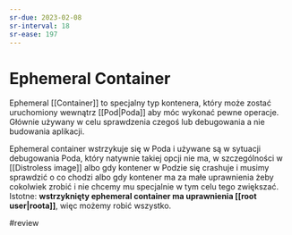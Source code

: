 ```yaml
---
sr-due: 2023-02-08
sr-interval: 18
sr-ease: 197
---
```


# Ephemeral Container

Ephemeral [[Container]] to specjalny typ kontenera, który może zostać uruchomiony wewnątrz [[Pod|Poda]] aby móc wykonać pewne operacje. Głównie używany w celu sprawdzenia czegoś lub debugowania a nie budowania aplikacji.

Ephemeral container wstrzykuje się w Poda i używane są w sytuacji debugowania Poda, który natywnie takiej opcji nie ma, w szczególności w [[Distroless image]] albo gdy kontener w Podzie się crashuje i musimy sprawdzić o co chodzi albo gdy kontener ma za małe uprawnienia żeby cokolwiek zrobić i nie chcemy mu specjalnie w tym celu tego zwiększać. Istotne: **wstrzyknięty ephemeral container ma uprawnienia [[root user|roota]]**, więc możemy robić wszystko.

#review